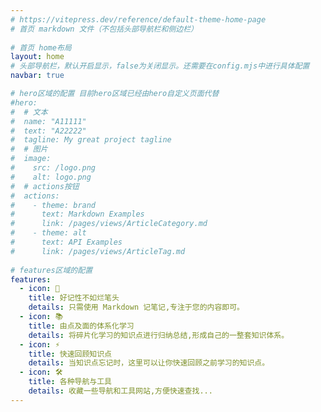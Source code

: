 ```yaml
---
# https://vitepress.dev/reference/default-theme-home-page
# 首页 markdown 文件（不包括头部导航栏和侧边栏）
 
# 首页 home布局
layout: home
# 头部导航栏，默认开启显示，false为关闭显示。还需要在config.mjs中进行具体配置
navbar: true

# hero区域的配置 目前hero区域已经由hero自定义页面代替
#hero:
#  # 文本
#  name: "A11111"
#  text: "A22222"
#  tagline: My great project tagline
#  # 图片
#  image:
#    src: /logo.png
#    alt: logo.png
#  # actions按钮
#  actions:
#    - theme: brand
#      text: Markdown Examples
#      link: /pages/views/ArticleCategory.md
#    - theme: alt
#      text: API Examples
#      link: /pages/views/ArticleTag.md
      
# features区域的配置
features:
  - icon: 📝
    title: 好记性不如烂笔头
    details: 只需使用 Markdown 记笔记,专注于您的内容即可。
  - icon: 📚
    title: 由点及面的体系化学习
    details: 将碎片化学习的知识点进行归纳总结,形成自己的一整套知识体系。
  - icon: ⚡️
    title: 快速回顾知识点
    details: 当知识点忘记时，这里可以让你快速回顾之前学习的知识点。
  - icon: 🛠️
    title: 各种导航与工具
    details: 收藏一些导航和工具网站,方便快速查找...
---
```

